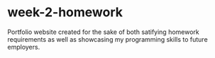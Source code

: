 # week-2-homework
Portfolio website created for the sake of both satifying homework requirements as well as showcasing my programming skills to future employers.
